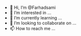 - 👋 Hi, I’m @Farhadsami
- 👀 I’m interested in ...
- 🌱 I’m currently learning ...
- 💞️ I’m looking to collaborate on ...
- 📫 How to reach me ...

<!---
Farhadsami/Farhadsami is a ✨ special ✨ repository because its `README.md` (this file) appears on your GitHub profile.
You can click the Preview link to take a look at your changes.
--->
